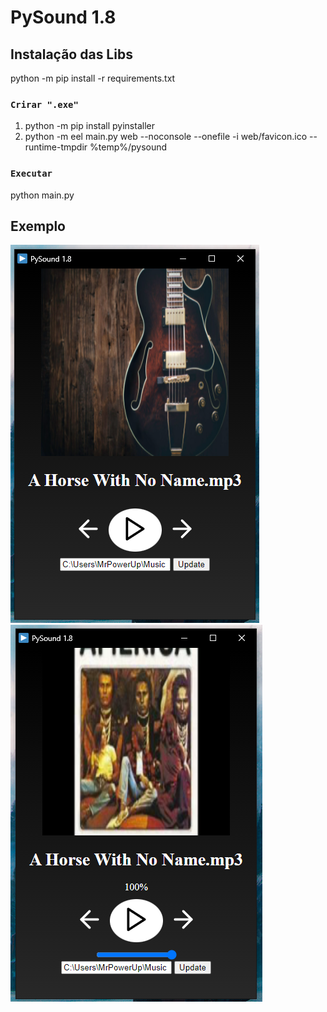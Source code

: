 # PySound 1.8

## Instalação das Libs

python -m pip install -r requirements.txt

### `Crirar ".exe"`

1. python -m pip install pyinstaller
2. python -m eel main.py web --noconsole --onefile -i web/favicon.ico --runtime-tmpdir %temp%/pysound

### `Executar`

python main.py

## Exemplo

![alt text](screenshot.png)
![alt text](screenshot2.png)